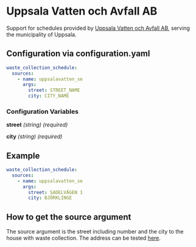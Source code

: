 # Uppsala Vatten och Avfall AB

Support for schedules provided by [Uppsala Vatten och Avfall AB](https://www.uppsalavatten.se), serving the municipality of Uppsala. 

## Configuration via configuration.yaml

```yaml
waste_collection_schedule:
  sources:
    - name: uppsalavatten_se
      args:
        street: STREET_NAME
        city: CITY_NAME
```

### Configuration Variables

**street**
*(string) (required)*

**city**
*(string) (required)*

## Example

```yaml
waste_collection_schedule:
  sources:
    - name: uppsalavatten_se
      args:
        street: SADELVÄGEN 1
        city: BJÖRKLINGE
```


## How to get the source argument

The source argument is the street including number and the city to the house with waste collection.
The address can be tested [here](https://www.uppsalavatten.se/sjalvservice/hamtningar-och-berakningar/dag-for-sophamtning-och-slamtomning).



